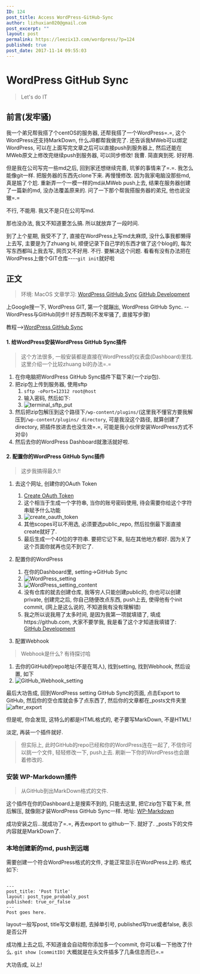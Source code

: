 ```yaml
---
ID: 124
post_title: Access WordPress-GitHub-Sync
author: lizhuxian020@gmail.com
post_excerpt: ""
layout: post
permalink: https://leezix13.com/wordpress/?p=124
published: true
post_date: 2017-11-14 09:55:03
---
```



# WordPress GitHub Sync

> Let's do IT

## 前言(发牢骚)
我一个弟兄帮我搭了个centOS的服务器, 还帮我搭了一个WordPress=.=, 这个WordPress还支持MarkDown, 什么JB都帮我做完了. 还告诉我MWeb可以绑定WordPress, 可以在上面写完文章之后可以直接push到服务器上, 然后还能在MWeb原文上修改完继续push到服务器, 可以同步修改! 我曹. 简直爽到死. 好好用. 

但是我在公司写完一些md之后, 回到家还想继续完善, 坑爹的事情来了=.=. 我怎么能像git一样. 把服务器的东西先clone下来. 再慢慢修改. 因为我家电脑没那些md, 真是尴了个尬. 重新弄一个一模一样的md从MWeb push上去, 结果在服务器创建了一篇新的md, 没办法覆盖原来的. 问了一下那个帮我搭服务器的弟兄, 他也说没辙=.=

不行, 不能用. 我又不是只在公司写md.

那也没办法, 我又不知道要怎么搞. 所以就放弃了一段时间. 

到了上个星期, 我受不了了, 直接在WordPress上写md太麻烦, 没什么事我都懒得上去写, 主要是为了zhuang bi, 顺便记录下自己学的东西才做了这个blog的, 每次写东西都叫上我去写, 网页又不好用. 不行. 要解决这个问题. 看看有没有办法把在WordPress上做个GIT仓库----`git init`就好啦

## 正文
> 环境: MacOS
> 文章学习: 
> [WordPress GitHub Sync](https://cn.wordpress.org/plugins/wp-github-sync/) 
> [GitHub Development](https://developer.github.com/v3/guides/)

上Google搜一下, WordPress GIT, 第一个就蹦出, WordPress GitHub Sync. -- WordPress与GitHub同步!! 好东西啊(不发牢骚了, 直接写步骤)

教程-->[WordPress GitHub Sync](https://cn.wordpress.org/plugins/wp-github-sync/)

#### 1. 给WordPress安装WordPress GitHub Sync插件
> 这个方法很多, 一般安装都是直接在WordPress的仪表盘(Dashboard)里找. 这里介绍一个比较zhuang bi的办法=.=

1. 在你电脑把WordPress GitHub Sync插件下载下来(一个zip包). 
2. 把zip包上传到服务器, 使用sftp
    1. `sftp -oPort=12312 root@host`
    2. 输入密码, 然后如下: 
    4. ![terminal_sftp_put](https://leezix13.com/wordpress/wp-content/uploads/2017/11/terminal_sftp_put.png)
3. 然后把zip包解压到这个路径下`/wp-content/plugins/`(这里我不懂官方要我解压到`/wp-content/plugins/ directory`, 可是我没这个路径, 就算创建了directory, 把插件放进去也没生效=.=, 可能是我小伙伴安装WordPress方式不对😝)
4. 然后去你的WordPress Dashboard就激活就好啦.

#### 2. 配置你的WordPress GitHub Sync插件
> 这步我搞得最久!!

1. 去这个网址, 创建你的OAuth Token
    1. [Create OAuth Token](https://github.com/settings/tokens/new)
    2. 这个相当于生成一个字符串, 当你的账号密码使用, 待会需要你给这个字符串赋予什么功能
    3. ![create_oauth_token](https://leezix13.com/wordpress/wp-content/uploads/2017/11/create_oauth_token.jpg)
    4. 其他scopes可以不用选, 必须要选public_repo, 然后拉倒最下面直接create就好了.
    5. 最后生成一个40位的字符串. 要把它记下来, 贴在其他地方都好. 因为关了这个页面你就再也见不到它了.
2. 配置你的WordPress
    1. 在你的Dashboard里, setting->GitHub Sync
    2. ![WordPress_setting](https://leezix13.com/wordpress/wp-content/uploads/2017/11/WordPress_setting.png)
    3. ![WordPress_setting_content](https://leezix13.com/wordpress/wp-content/uploads/2017/11/WordPress_setting_content.png)
    4. 没有仓库的就去创建仓库, 我等穷人只能创建public的, 你也可以创建private, 创建完之后, 你自己随便改点东西, push上去, 使得他有个init commit, (网上是这么说的, 不知道我有没有理解错)
    4. 我之所以说我用了太多时间, 是因为我第一项就填错了, 填成https://github.com, 大家不要学我, 我是看了这个才知道我填错了: [GitHub Development](https://developer.github.com/v3/guides/)

3. 配置Webhook

> Webhook是什么? 有待探讨哈

1. 去你的GitHub的repo地址(不是在骂人), 找到setting, 找到Webhook, 然后设置, 如下
2. ![GitHub_Webhook_setting](https://leezix13.com/wordpress/wp-content/uploads/2017/11/GitHub_Webhook_setting.png)

最后大功告成, 回到WordPress setting GitHub Sync的页面, 点击Export to GitHub, 然后你的空仓库就会多了点东西了, 然后你的文章都在_posts文件夹里
![after_export](https://leezix13.com/wordpress/wp-content/uploads/2017/11/after_export.png)

但是呢, 你会发现, 这特么的都是HTML格式的, 老子要写MarkDown, 不是HTML!

淡定, 再装一个插件就好.

>但实际上, 此时GitHub的repo已经和你的WordPress连在一起了, 不信你可以挑一个文件, 轻轻修改一下, push上去. 刷新一下你的WordPress也会跟着修改的.

### 安装 WP-Markdown插件
> 从GitHub到出MarkDown格式的文件.

这个插件在你的Dashboard上是搜索不到的, 只能去这里, 把它zip包下载下来, 然后解压, 就像刚才装WordPress GitHub Sync一样.
地址: [WP-Markdown](https://wordpress.org/plugins/wp-markdown/)

成功安装之后...就成功了=.=, 再去export to github一下. 就好了. _posts下的文件内容就是MarkDown了.

### 本地创建新的md, push到远端
需要创建一个符合WordPress格式的文件, 才能正常显示在WordPress上的. 格式如下:

```

---
post_title: 'Post Title'
layout: post_type_probably_post
published: true_or_false
---
Post goes here.

```
layout一般写post, title写文章标题, 去掉单引号, published写true或者false, 表示是否公开

成功推上去之后, 不知道谁会自动帮你添加多一个commit, 你可以看一下他改了什么. 
`git show [commitID]` 大概就是在头文件插多了几条信息而已=.=

大功告成, 以上!




